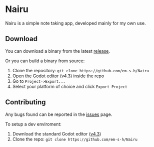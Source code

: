 # Nairu

Nairu is a simple note taking app, developed mainly for my own use.

## Download

You can download a binary from the latest [release](https://github.com/em-s-h/Nairu/releases).

Or you can build a binary from source:
1. Clone the repository: `git clone https://github.com/em-s-h/Nairu`
2. Open the Godot editor (v4.3) inside the repo
3. Go to `Project->Export...`
4. Select your platform of choice and click `Export Project`

## Contributing

Any bugs found can be reported in the [issues](https://github.com/em-s-h/Nairu/issues) page.

To setup a dev enviroment:
1. Download the standard Godot editor ([v4.3](https://godotengine.org/download/archive/4.3-stable/))
2. Clone the repo: `git clone https://github.com/em-s-h/Nairu`

